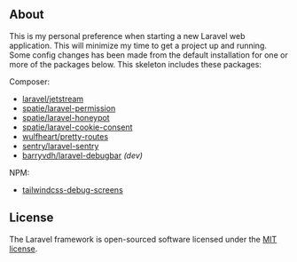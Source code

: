 
## About

This is my personal preference when starting a new Laravel web application. This will minimize my time to get a project up and running. Some config changes has been made from the default installation for one or more of the packages below. This skeleton includes these packages:

Composer:
- [laravel/jetstream](https://github.com/laravel/jetstream)
- [spatie/laravel-permission](https://github.com/spatie/laravel-permission)
- [spatie/laravel-honeypot](https://github.com/spatie/laravel-honeypot)
- [spatie/laravel-cookie-consent](https://github.com/spatie/laravel-cookie-consent)
- [wulfheart/pretty-routes](https://github.com/Wulfheart/pretty-routes)
- [sentry/laravel-sentry](https://github.com/getsentry/sentry-laravel)
- [barryvdh/laravel-debugbar](https://github.com/barryvdh/laravel-debugbar) _(dev)_

NPM:
- [tailwindcss-debug-screens](https://github.com/jorenvanhee/tailwindcss-debug-screens)


## License

The Laravel framework is open-sourced software licensed under the [MIT license](https://opensource.org/licenses/MIT).
